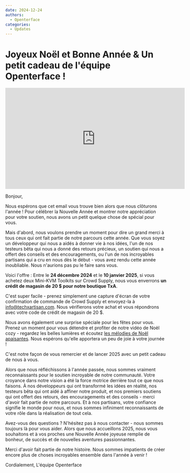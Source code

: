 ```yaml
---
date: 2024-12-24
authors:
  - Openterface
categories:
  - Updates
---
```


# Joyeux Noël et Bonne Année & Un petit cadeau de l'équipe Openterface !

<iframe width="560" height="315" src="https://www.youtube.com/embed/wEWAhXCXQ1E?si=RU4QVXxP_Fi6WAu_" title="YouTube video player" frameborder="0" allow="accelerometer; autoplay; clipboard-write; encrypted-media; gyroscope; picture-in-picture; web-share" referrerpolicy="strict-origin-when-cross-origin" allowfullscreen></iframe>

Bonjour,

Nous espérons que cet email vous trouve bien alors que nous clôturons l'année ! Pour célébrer la Nouvelle Année et montrer notre appréciation pour votre soutien, nous avons un petit quelque chose de spécial pour vous.

Mais d'abord, nous voulons prendre un moment pour dire un grand merci à tous ceux qui ont fait partie de notre parcours cette année. Que vous soyez un développeur qui nous a aidés à donner vie à nos idées, l'un de nos testeurs bêta qui nous a donné des retours précieux, un soutien qui nous a offert des conseils et des encouragements, ou l'un de nos incroyables partisans qui a cru en nous dès le début - vous avez rendu cette année inoubliable. Nous n'aurions pas pu le faire sans vous.

Voici l'offre :
Entre le **24 décembre 2024** et le **10 janvier 2025**, si vous achetez deux Mini-KVM Toolkits sur Crowd Supply, nous vous enverrons **un crédit de magasin de 20 $ pour notre boutique TxA**.

C'est super facile - prenez simplement une capture d'écran de votre confirmation de commande de Crowd Supply et envoyez-la à [info@techxartisan.com](mailto:info@techxartisan.com). Nous vérifierons votre achat et vous répondrons avec votre code de crédit de magasin de 20 $.

Nous avons également une surprise spéciale pour les fêtes pour vous. Prenez un moment pour vous détendre et profiter de notre vidéo de Noël cozy - regardez les belles lumières et écoutez [les mélodies de Noël apaisantes](https://www.youtube.com/watch?v=wEWAhXCXQ1E). Nous espérons qu'elle apportera un peu de joie à votre journée !

C'est notre façon de vous remercier et de lancer 2025 avec un petit cadeau de nous à vous.

Alors que nous réfléchissons à l'année passée, nous sommes vraiment reconnaissants pour le soutien incroyable de notre communauté. Votre croyance dans notre vision a été la force motrice derrière tout ce que nous faisons. À nos développeurs qui ont transformé les idées en réalité, nos testeurs bêta qui ont aidé à affiner notre produit, et nos premiers soutiens qui ont offert des retours, des encouragements et des conseils - merci d'avoir fait partie de notre parcours. Et à nos partisans, votre confiance signifie le monde pour nous, et nous sommes infiniment reconnaissants de votre rôle dans la réalisation de tout cela.

Avez-vous des questions ? N'hésitez pas à nous contacter - nous sommes toujours là pour vous aider. Alors que nous accueillons 2025, nous vous souhaitons et à vos proches une Nouvelle Année joyeuse remplie de bonheur, de succès et de nouvelles aventures passionnantes.

Merci d'avoir fait partie de notre histoire. Nous sommes impatients de créer encore plus de choses incroyables ensemble dans l'année à venir !

Cordialement,
L'équipe Openterface